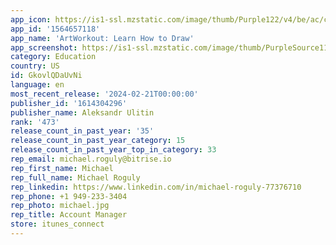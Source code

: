 ```yaml
---
app_icon: https://is1-ssl.mzstatic.com/image/thumb/Purple122/v4/be/ac/cd/beaccd77-b1b0-51f4-b268-222c98a641b7/AppIcon-0-0-1x_U007epad-0-0-0-sRGB-85-220.png/1024x1024bb.png
app_id: '1564657118'
app_name: 'ArtWorkout: Learn How to Draw'
app_screenshot: https://is1-ssl.mzstatic.com/image/thumb/PurpleSource116/v4/df/2c/e2/df2ce277-3246-cf1d-7441-2747e4f06f43/4a4b3981-2683-4498-a87d-4c2be76c1d0a_iphone5_1.png/2208x1242bb.png
category: Education
country: US
id: GkovlQDaUvNi
language: en
most_recent_release: '2024-02-21T00:00:00'
publisher_id: '1614304296'
publisher_name: Aleksandr Ulitin
rank: '473'
release_count_in_past_year: '35'
release_count_in_past_year_category: 15
release_count_in_past_year_top_in_category: 33
rep_email: michael.roguly@bitrise.io
rep_first_name: Michael
rep_full_name: Michael Roguly
rep_linkedin: https://www.linkedin.com/in/michael-roguly-77376710
rep_phone: +1 949-233-3404
rep_photo: michael.jpg
rep_title: Account Manager
store: itunes_connect
---
```

